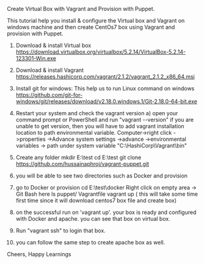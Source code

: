 Create Virtual Box with Vagrant and Provision with Puppet.

This tutorial help you install & configure the Virtual box and Vagrant on windows machine and then create CentOs7 box using Vagrant and provision with Puppet.

1. Download & install Virtual box
https://download.virtualbox.org/virtualbox/5.2.14/VirtualBox-5.2.14-123301-Win.exe
2. Download & install Vagrant
https://releases.hashicorp.com/vagrant/2.1.2/vagrant_2.1.2_x86_64.msi
3. Install git for windows: This help us to run Linux command on windows
https://github.com/git-for-windows/git/releases/download/v2.18.0.windows.1/Git-2.18.0-64-bit.exe
4. Restart your system and check the vagrant version
   a) open your command prompt or PowerShell and run "vagrant --version"
   if you are unable to get version, then you will have to add vagrant installation location to path environmental variable.
   Computer->right click ->properties ->Advance system settings ->advance ->environmental variables -> path under system variable
   "C:\HashiCorp\Vagrant\bin"
5. Create any folder 
   mkdir E:\test
   cd E:\test
   git clone https://github.com/hussainaphroj/vagrant-puppet.git
6. you will be able to see two directories such as Docker and provision
7. go to Docker or provision
   cd E:\test\docker
   Right click on empty area -> Git Bash here
	ls
	puppet/  Vagrantfile
	vagrant up  ( this will take some time first time since it will download centos7 box file and create box)
	
8. on the successful run on 'vagrant up'. your box is ready and configured with Docker and apache.
you can see that box on virtual box.
 
 9. Run "vagrant ssh" to login that box.
 
 10. you can follow the same step to create apache box as well.

Cheers,
Happy Learnings
   
